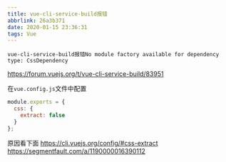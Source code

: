 ```yaml
---
title: vue-cli-service-build报错
abbrlink: 26a3b371
date: 2020-01-15 23:36:31
tags: Vue
---
```


`vue-cli-service-build报错No module factory available for dependency type: CssDependency`

https://forum.vuejs.org/t/vue-cli-service-build/83951

在`vue.config.js`文件中配置

```js
module.exports = {
  css: {
    extract: false
  }
};
```

原因看下面
https://cli.vuejs.org/config/#css-extract
https://segmentfault.com/a/1190000016390112
